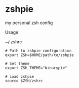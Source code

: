 zshpie
======

my personal zsh config



Usage

~/.zshrc

``` shell
# Path to zshpie configuration
export ZSH=$HOME/path/to/zshpie

# Set theme
export ZSH_THEME="binarypie"

# Load zshpie
source $ZSH/zshrc
```
